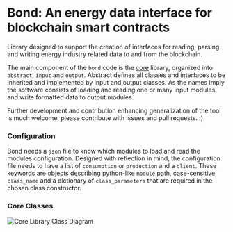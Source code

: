 # Bond: An energy data interface for blockchain smart contracts

Library designed to support the creation of interfaces for reading, parsing and writing energy industry related data to and from the blockchain.

The main component of the `bond` code is the [core](https://github.com/energywebfoundation/ewf-link-bond/tree/master/core) library, organized into `abstract`, `input` and `output`. Abstract defines all classes and interfaces to be inherited and implemented by input and output classes. As the names imply the software consists of loading and reading one or many input modules and write formatted data to output modules.

Further development and contribution enhancing generalization of the tool is much welcome, please contribute with issues and pull requests. :)

### Configuration
Bond needs a `json` file to know which modules to load and read the modules configuration. Designed with reflection in mind, the configuration file needs to have a list of `consumption` or `production` and a `client`. These keywords are objects describing python-like `module` path, case-sensitive `class_name` and a dictionary of `class_parameters` that are required in the chosen class constructor.

### Core Classes
![Core Library Class Diagram](https://github.com/energywebfoundation/ewf-link-bond/blob/master/docs/media/core-class-diagram.png)

